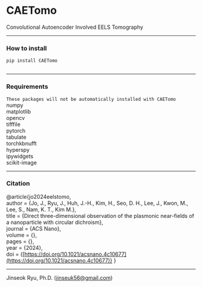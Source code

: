 # CAETomo
Convolutional Autoencoder Involved EELS Tomography
___
### How to install
<code>pip install CAETomo  
</code>
___
### Requirements
`These packages will not be automatically installed with CAETomo`  
numpy  
matplotlib  
opencv  
tifffile  
pytorch  
tabulate  
torchkbnufft  
hyperspy  
ipywidgets  
scikit-image  
___
### Citation
@article{jo2024eelstomo,<br>
author = {Jo, J., Ryu, J., Huh, J.-H., Kim, H., Seo, D. H., Lee, J., Kwon, M., Lee, S., Nam, K. T., Kim M.},<br>
title = {Direct three-dimensional observation of the plasmonic near-fields of a nanoparticle with circular dichroism},<br>
journal = {ACS Nano},<br>
volume = {},<br>
pages = {},<br>
year = {2024},<br>
doi = {[https://doi.org/10.1021/acsnano.4c10677](https://doi.org/10.1021/acsnano.4c10677)}
}
___
Jinseok Ryu, Ph.D. ([jinseuk56@gmail.com](mailto:jinseuk56@gmail.com))
